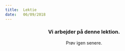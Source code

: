 ```yaml
---
title:  Lektie
date:   06/09/2018
---
```


### <center>Vi arbejder på denne lektion.</center>
<center>Prøv igen senere.</center>